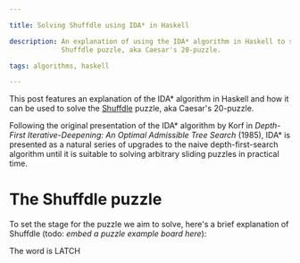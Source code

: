 ```yaml
---

title: Solving Shuffdle using IDA* in Haskell

description: An explanation of using the IDA* algorithm in Haskell to solve a
             Shuffdle puzzle, aka Caesar's 20-puzzle.

tags: algorithms, haskell

---
```


This post features an explanation of the IDA* algorithm in Haskell and how it
can be used to solve the [Shuffdle](https://www.shuffdle.com) puzzle, aka Caesar's 20-puzzle.

Following the original presentation of the IDA* algorithm by Korf in
*Depth-First Iterative-Deepening: An Optimal Admissible Tree Search* (1985),
IDA* is presented as a natural series of upgrades to the naive
depth-first-search algorithm until it is suitable to solving arbitrary sliding
puzzles in practical time.

# The Shuffdle puzzle

To set the stage for the puzzle we aim to solve, here's a brief explanation of
Shuffdle (todo: *embed a puzzle example board here*):

The word is LATCH

<!-- Embeded Puzzle {{{-->
<main>
    <style>
        .container {
            display: grid;
            grid-template-columns: 1fr 1fr 1fr 1fr 1fr;
            grid-gap: 5px;
            touch-action: none; /* Don't allow scrolling while touching the grid */
            user-select: none;
            -webkit-user-select: none;
            max-width: 25em;
            margin: auto;
        }

        .tile {
            border: solid var(--gray) 1px;
            border-radius: 2px;
            text-align: center;
            font-size: 2em;
            aspect-ratio: 1/1;
            cursor: pointer;

            /* Center letters in boxes */
            display: flex;
            justify-content: center;
            align-items: center;
        }

        .tile[active=true] {
            border: solid var(--black) 2px;
        }

        .tile[correct=true] {
            transition: border 250ms ease-in;
            border: solid green 2px;
        }

        .tile[hole=true] {
            color: transparent
        }
    </style>
    <div class="container" id="board-container"></div>
    <script defer>
        const the_board_id = ['V','V','X','K','D','N','G','T','S','V','P','X','L','S','F','Y','I','D','S','U','_','_','_','_','_']
        const container = document.getElementById("board-container")
        for (x of the_board_id) {
            const div = document.createElement("div")
            div.classList.add("tile")
            div.innerHTML = x
            container.appendChild(div)

            if (x == "_") {
                div.setAttribute("hole", true)
            }
        }

        const setActive = el => {
            [...tiles].map(t => t.setAttribute("active", false))
            el.setAttribute("active", true)
        }

        const solution = "LATCH"
        const tiles    = document.getElementsByClassName("tile")
        const size     = 5

        const previousLetter = l => l == "A" ? "Z" : String.fromCharCode(l.charCodeAt(0) - 1);
        const nextLetter = l => l == "Z" ? "A" : String.fromCharCode(l.charCodeAt(0) + 1);
        const chLetter = (l, dir) => {
            const c =
                { "ArrowUp"   : previousLetter,
                  "ArrowRight": nextLetter,
                  "ArrowDown" : nextLetter,
                  "ArrowLeft" : previousLetter,
                  "w": previousLetter,
                  "d": nextLetter,
                  "s": nextLetter,
                  "a": previousLetter,
                }[dir]
            return c(l)
        }
        const isTileCorrect = t => {
            const ix = Number(t.getAttribute("ix"))
            const col_ix = ix % size
            const row_ix = ix / size >> 0 // integer division
            const tval = t.innerHTML

            return row_ix == 4 && tval == solution[col_ix]
        }


        // Drag and drop / Touch events
        const validDropDirection = (orig, tgt) => {
            /* no need to check out of bounds since only possible for drag targets */
            if (orig + 1 == tgt)
                return "ArrowRight"
            else if (orig - 1 == tgt)
                return "ArrowLeft"
            else if (orig + 5 == tgt)
                return "ArrowDown"
            else if (orig - 5 == tgt)
                return "ArrowUp"
            else
                return null
        }
        [...document.querySelectorAll("#board-container .tile")].forEach(tile => {
            tile.draggable = true;
            tile.addEventListener("dragstart", ev => {
                ev.dataTransfer.effectAllowed = "move"
                ev.dataTransfer.setData("text/plain", ev.target.getAttribute("ix"))
                setActive(ev.target)
            });

            tile.addEventListener("dragover", ev => {
                ev.preventDefault();
            });

            tile.addEventListener("drop", ev => {
                const origin_ix = Number(ev.dataTransfer.getData("text/plain"));
                const target_ix = Number(ev.target.getAttribute("ix"));
                const dir = validDropDirection(origin_ix, target_ix)
                if (dir != null && ev.target.getAttribute("hole") == "true") {
                    ev.preventDefault();
                    ev.dataTransfer.dropEffect = "move"
                    move(document.querySelector("#board-container .tile[ix=\""+origin_ix+"\"]"), dir)
                }
            });

            /* Touch Events */
            var startX, startY

            tile.addEventListener("touchstart", ev => {
                setActive(ev.target)
                const touch = ev.changedTouches[0]
                startX = touch.pageX
                startY = touch.pageY
            });

            tile.addEventListener("touchend", ev => {
                const origin_ix = Number(ev.target.getAttribute("ix"));
                const touchAtEnd = ev.changedTouches[0]
                const vectorAngle = (x, y) =>
                  Math.acos(
                    x.reduce((acc, n, i) => acc + n * y[i], 0) /
                      (Math.hypot(...x) * Math.hypot(...y))
                  );

                const swipeVec = [touchAtEnd.pageX - startX, touchAtEnd.pageY - startY]
                const swipeAngle = vectorAngle(swipeVec, [1, 0])

                const pi = Math.PI
                const dir = 
                        swipeAngle < pi/4 ? "ArrowRight" :
                        swipeAngle > pi/4 && swipeAngle < 3*pi/4 ?
                            (swipeVec[1] < 0 ? "ArrowUp" :
                             swipeVec[1] > 0 ? "ArrowDown" :
                             null) :
                        swipeAngle > 3*pi/4 ? "ArrowLeft" :
                        null

                if (dir != null) {
                    ev.preventDefault();
                    move(document.querySelector("#board-container .tile[ix=\""+origin_ix+"\"]"), dir)
                }
            });
        });

        const move = (orig, dir) => {
            const ix = Number(orig.getAttribute("ix"))
            const col_ix = ix % size
            const tgt_ix =
              { "ArrowUp"   : ix - size >= 0 ? ix - size : null,
                "w"         : ix - size >= 0 ? ix - size : null,

                "ArrowRight": col_ix + 1 < size ? ix + 1 : null,
                "d"         : col_ix + 1 < size ? ix + 1 : null,

                "ArrowDown" : ix + size < size*size ? ix + size : null,
                "s"         : ix + size < size*size ? ix + size : null,

                "ArrowLeft" : col_ix - 1 >= 0 ? ix - 1 : null,
                "a"         : col_ix - 1 >= 0 ? ix - 1 : null,
              }[dir]

            if (tgt_ix == null) return;

            const tgt = tiles[tgt_ix]

            if (tgt.getAttribute("hole") == "true" && orig.getAttribute("hole") != "true") {
                tgt.innerHTML = chLetter(orig.innerHTML, dir)
                orig.innerHTML = "_"
                tgt.setAttribute("hole", false)
                orig.setAttribute("hole", true)
                setActive(tgt)

                orig.setAttribute("correct", false)
                if (isTileCorrect(tgt)) {
                    tgt.setAttribute("correct", true)
                }
            }
        }

        for (let i=0; i<tiles.length; i++) {
            const t = tiles[i]
            t.setAttribute("ix", i)
            t.addEventListener("click", e => setActive(e.target))
        }

    </script>
</main>
<!--}}}-->

## Coding Shuffdle in Haskell

... *omit some code in collapsible summary/details tag*

# Solving Shuffdle using graph algorithms

Our goal is to find some path (a list of moves) from the initial game board to a
goal state. There may be more than one goal state since, unlike sliding puzzles,
only the last row needs to be checked for the goal word. Moreover, this path
must be under 50 moves as per Shuffdle's rules, and we know that all Shuffdle
puzzles are solvable^[As one might've guessed, the initial board is simply
generated from the *goal state* by randomly taking moves until the last row is
empty.]

Let us come up with the simplest, lowest-effort, solution to find such a
path/solution -- without regard for time nor space:

Let the *problem space* of a given Shuffdle puzzle be all board states reachable
from the initial board. The *problem space* is easily generated by recursively
applying all valid moves to a given board, starting with the initial one. We can
use a `Tree` (i.e. a connected acyclic graph) to naturally represent the problem space:

* Every node's data is a board configuration
* All children nodes are board configurations reachable from that node's state

To find a solution, naively, we could simply traverse the problem space tree,
either breadth-first or depth-first, until we discover a goal state. The path to
reach that tree node is the solution.

## Problem space as lazy data

Haskell's laziness allows us to represent the entire problem space as a data
structure -- albeit one that will be constructed only as needed instead of right
away.

Given
```haskell
-- Definition from Data.Tree
data Tree a = Node a [Tree a]
```
... *laziness*

## Depth-first searching the problem space

Two basic ways to traverse the problem space are breadth-first search and
depth-first search. The representation of our problem space lends itself better
to a depth-first traversal since it matches a naive recursive traversal.

Solver-wise, a breadth-first search is guaranteed to find a solution with the
fewer number of moves since, starting from $d=0$, it searchs all boards reachable
within $d$ moves before proceeding to traverse the boards reachable with $d+1$
moves, until a solution is found. However, a breadth-first search requires all
nodes at a given depth *d* to be kept in memory to later expand into the next
depth $d+1$, when the traversal at depth $d$ is finished.

For a *node branching factor* *b*, where *b* in Shuffdle is the average amount
of boards reachable from a single configuration, breadth-first search has space
complexity $O(b^d)$. The initial board has only 5 reachable configurations, and
a board with two center rows with interleaved holes would have 18, so let's
ballpark the branching factor to 10. At depth 10 we'd need $10^10$ boards in
memory -- and most Shuffdle puzzles need at least 20 moves to be solved. At 4
bytes per board (a very compact representation), this means a wildly impractical
40GB of boards at depth=10. The worst-case time complexity is also $O(b^d)$,
since it will explore $b + b^2 + b^3 + ... + b^d$ boards.

Depth-first search avoids the memory limitation of breadth-first search, but, in
contrast, does not necessarily find the shortest path to a solution. Depth-first
search works by, starting from $d=0$, exploring one board at depth $d$, then
exploring another reachable board at depth $d+1$, then another at depth $d+2$, and
so on, until a depth cutoff is reached. In our case the cutoff could be the 50
moves limit. When the cutoff is reached, depth-first search backtracks to the
last board explored at the previous depth and tries a not-yet-explored board
reachable from that one. Therefore, we must keep in memory only the path of
explored nodes until depth $d$ -- i.e. the space complexity is $O(d)$. In the
worst case, all nodes must still be explored, so the time complexity is still
$O(b^d)$^[Our graph is a tree, so the branching factor $b$ is the same as the
so-called edge branching factor $e$. However, in general, a problem space graph
may have more than one edge branching to the same node. When there is the
difference, it is more correct to attribute to depth-first search a time
complexity of $O(e^d)$. If $e > b$, depth-first search may have a larger time
complexity than breadth-first search.].

![Fig 1. XKCD on BFS vs DFS](https://imgs.xkcd.com/comics/depth_and_breadth.png)

Let us implement a depth-first search (DFS) traversal of the problem space. DFS
is easier to implement given the recursive nature of the tree, and has a
tractable space complexity on our problem space.

Takes the solution word, the lazy tree representing the problem space, and
returns a solution if it can find one.
```haskell
dfs :: String -> Tree (Board, Move) -> Maybe [Move]
dfs sol = go 0 [] where
```

The implementation is carried out by the auxiliary function `go`, which
accumulates the depth and the path to the current board.

```haskell
  go d mvs (Node (b,mv) bs) 
    | d >= 50
    = Nothing
    | checkEasyWin sol b
    = Just (mv:mvs)
    | otherwise
    = case mapMaybe (go (d+1) (mv:mvs)) bs of
        []  -> Nothing
        x:_ -> Just x
```
By case analysis:

* If we've reached a solution, return it
* If we've reached the cut-off depth, then no solution was found on this branch.
* In all other cases, we recurse (depth first) on the boards reachable from the
    current board. `mapMaybe` will discard all branches that return `Nothing`.
    If there are no sub-branches that get us an answer, fail with `Nothing`,
    otherwise, return the first found.

Unfortunately, running this function on our problem space will not give us an
answer -- we're still exploring way too many nodes for it to terminate in
practical time -- and even if we did, it would most likely not be an optimal
solution.

## Iterative Deepening Depth-first Search

There is an algorithm which preserves the constant space complexity ($O(d)$)
characteristics of depth-first search, but which also guarantees an optimal
solution -- it's called *depth-first iterative deepening*.

Depth-first iterative deepening (DFID) is a pretty self explanatory name. Do a
depth-first search with depth $1$, then discard previous results and do a
depth-first search to depth $2$, then to depth $3$, and so on until a goal state
is found.

This algorithm guarantees the optimal solution will be found since we expand all
nodes at any depth before moving on to the next -- yet, at any given point,
we're still doing a depth-first search, thus using $O(d)$ space.

The disadvantage of DFID is performing the same computation multiple times
redundantly, always re-doing the work to get to layer $d$ when moving from the
iteration on depth $d$ to $d+1$. This may seem very innefficient, but
Korf presents an analysis showing that this wasted computation does not
affect the asymptotic growth of the runtime for exponential tree searches [^1].

> The intuitive reason is that almost all the work is done at the deepest level
> of the search.

[^1]: *Depth-First Iterative-Deepening: An Optimal Admissible Tree Search* (1985)

To implement DFID in Haskell we can re-use the above implementation of
depth-first search.

First, add a parameter to control the cut-off depth instead of
hardcoding it to `50`. I've also renamed the worker function from `go` to `dfs`:

```haskel
solve :: String -> Tree (Board, Move) -> Maybe [Move]
solve sol = ... where

  dfs cutoff d mvs (Node (b,mv) bs)
    | checkEasyWin sol b
    = Just (mv:mvs)
    | d >= cutoff
    = Nothing
    | otherwise
    = case mapMaybe (dfs cutoff (d+1) (mv:mvs)) bs of
        []  -> Nothing
        x:_ -> Just x
```

Second, call depth-first search (`dfs`) iteratively, with an increasing cut-off:

```haskell
solve :: String -> Tree (Board, Move) -> Maybe [Move]
solve sol init = dfid where

  dfid
    = case mapMaybe (\cutoff -> dfs cutoff 0 [] init) [1..] of
        [] -> Nothing
        (firstResult:_) -> Just firstResult

  dfs = ... -- as seen above
```

Unfortunately, DFID suffers the same drawback as depth-first search on arbitrary
graphs, namely that it must explore all possible paths to a given depth.
Even though it's more likely we'll find a solution now (and it would even be
optimal!), we're still doing way too much work for the solver to complete in
practical time.

By adding a `Debug.Trace.trace` to print the depth at which we're looking we can
see it reaches depth 6-7 fast enough, but then isn't able to look through all
the nodes at that depth to move on to the 8th layer. Layer 7 will already have
probably more than $10^7$ nodes -- 10 million nodes, which take too long to
process. Granted, we could improve the board representation to be much more
compact and make the win-condition check much faster, but let's instead continue
improving the algorithm for now.

# Solving Shuffdle with IDA*

Depth-first iterative-deepening will naively search through the entire problem
space using constant space $O(d)$ and, *if it terminates*, guarantees that an
optimal solution is found. Those are pretty good properties! The problem is that
on problem spaces as large as ours, it's quite unlikely that it will terminate
as there are simply too many nodes to go through.

The key observation is that we can do better than *naively* searching through
the problem space. By informing the algorithm with a *heuristic*, at any given
node, we can pick the board that is heuristically better out of the boards
reachable from that node, and search that one next. We'd call it a *best-first*
search.

Iterative Deepening A* (IDA\*) is the algorithm resulting from combining depth-first
iterative-deepening with the heuristic used by the A* graph algorithm.
IDA* will traverse *best-first* down the problem space until a certain
*cost* threshold is reached, rather than a *depth* threshold. The total *cost*
of any given node is computed by the heuristic function.
Successive iterations of IDA* correspond to increasing values of the total cost
of the path, rather than increasing depth.
For A*, the cost of any node $n$ factors in the following two values:

* The cost to reach that node, $g(n)$
* The estimated cost to reach the goal from that node, $h(n)$

The total cost is given by $f(n) = g(n) + h(n)$.  If the heuristic is
[*admissible*](https://en.wikipedia.org/wiki/Admissible_heuristic), i.e. if the
estimated cost to reach the goal is never an overestimation of the real cost,
IDA* will always find the optimal solution/cheapest path.

In Haskell, we can tweak our solver to pick the *best node* to explore first and
use a cost-based threshold.
We'll need every node in the lazily-computed tree of the problem space to be
annotated with its cost, but, for now, let's assume it is already there.
The first step is to make `dfs` use the node `cost` as the cutoff instead of
hardcoding it to the depth:

```haskell
type Cost = Int

-- Note that each Tree node now has a Cost.
solve :: String -> Tree (Board, Move, Cost) -> Maybe [Move]
solve sol init = ... where

  dfs cutoff mvs (Node (b,mv,cost) bs)
    | checkEasyWin sol b
    = Just (mv:mvs)
    | cost >= cutoff
    = Nothing
    | otherwise
    = case mapMaybe (dfs cutoff (mv:mvs)) bs of
        []  -> Nothing
        x:_ -> Just x
```

Not much has changed. We now match on the `cost` and compare it with the
`cutoff`. We've also gotten rid of the depth `d` argument.
Then, we update `dfid` to receive the initial board and list of increasing
cutoffs as an argument:

```haskell
solve sol init = ... where

  dfid problem cutoffs
    = case mapMaybe (\cutoff -> dfs cutoff [] problem) cutoffs of
        [] -> Nothing
        (firstResult:_) -> Just firstResult
```

Now that we no longer cutoff on the depth, but rather on the cost, an attentive
reader may notice that `dfid`, despite keeping the name, no longer behaves as
before. However, we could easily restore its previous behaviour by modifying the
problem space tree lazily and replacing the `Cost` of each node with the depth it is
at.
Lastly, we can write `idaStar` in terms of `dfid` simply by

1. Calling `dfid` on a cutoff list of increasing thresholds instead of `[1..]`
2. Sorting by cost the children of every node of the lazy problem space tree
   before passing it to `dfid`.

Since `dfs` will always explore the first of the children, sorting every node's
children by cost in `idaStar` guarantees the `dfs` will explore the best node
first. I find it quite amusing how we can tweak this infinite problem space tree
structure to change the semantics of the algorithm traversal:

```haskell
solve sol init = idaStar where

  idaStar =
    dfid (bestFirst init) [100,200..]
      where
        bestFirst (Node b bs) =
          Node b $
            map bestFirst $
              List.sortOn (\(Node (_,_,c) _ -> c)) bs
```

The `bestFirst` auxiliary function will lazily traverse the problem space and
sort every node's children by increasing cost, and `[100, 200...]` is an
infinite list of thresholds increasing in steps of 100.
Also worthy of note is that Haskell's `sortBy` function is lazy, which means
that if we only explore at the first element of the node's children, we will
only pay for sorting that one element, which can be done in $O(n)$ time as
opposed to $O(n*log n)$ for sorting the whole list. Since traversing the best
nodes first will lead to a solution faster, this means we'll likely avoid a lot
of sorting, because of laziness, for free.

Annotating the infinite problem space tree with the cost of each node amounts to
a simple traversal over every node and adding the `costToWin` of the board with
the cost of the path thus far:

```haskell
annotateCosts :: String -> Tree (Board, Move) -> Tree (Board, Move, Cost)
annotateCosts sol = go 0 where
  go pathCost (Node (b,m) ns) =
    let h = costToWin sol b
        g = pathCost
     in Node (b, m, g + h) (map (go (g+h)) ns)
```

The heuristic function `costToWin` determines the cost of reaching the goal from
that board. To solve Shuffdle, similarly to a common sliding puzzle, we will use
the sum of the Manhattan distance from the tiles that can be used to write the
goal word to their respective positions in the bottom row:

```haskell
```



